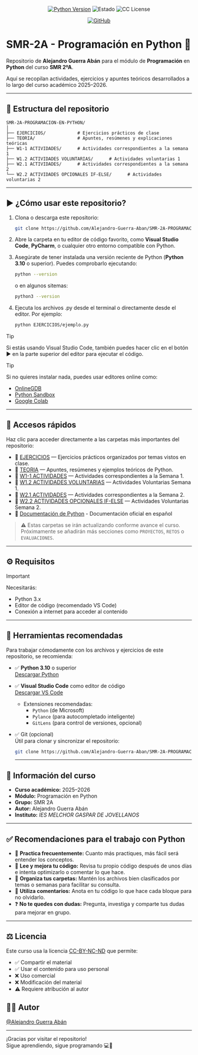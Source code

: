 <div align="center">

[![Python Version](https://img.shields.io/badge/Python-3.x-blue.svg)](https://www.python.org/)
![Estado](https://img.shields.io/badge/Estado-En%20emisión-yellow)
![CC License](https://img.shields.io/badge/license-CC--BY--NC--ND-green.svg)
<div align="center">
  <a href="https://github.com/Alejandro-Guerra-Aban">
    <img src="https://img.shields.io/badge/github-black?style=for-the-badge&logo=github" alt="GitHub">
  </a>
</div>
</div>

# SMR-2A - Programación en Python 🐍

Repositorio de **Alejandro Guerra Abán** para el módulo de **Programación** en **Python** del curso **SMR 2ºA**.

Aquí se recopilan actividades, ejercicios y apuntes teóricos desarrollados a lo largo del curso académico 2025–2026.

---

## 📁 Estructura del repositorio

```plaintext
SMR-2A-PROGRAMACION-EN-PYTHON/
│
├── EJERCICIOS/            # Ejercicios prácticos de clase
├── TEORIA/                # Apuntes, resúmenes y explicaciones teóricas
├── W1-1 ACTIVIDADES/      # Actividades correspondientes a la semana 1
├── W1.2 ACTIVIDADES VOLUNTARIAS/      # Actividades voluntarias 1
├── W2.1 ACTIVIDADES/      # Actividades correspondientes a la semana 2
└── W2.2 ACTIVIDADES OPCIONALES IF-ELSE/      # Actividades voluntarias 2
```
---

## ▶️ ¿Cómo usar este repositorio?

1. Clona o descarga este repositorio:
   ```bash
   git clone https://github.com/Alejandro-Guerra-Aban/SMR-2A-PROGRAMACION-EN-PYTHON.git
   ```
2. Abre la carpeta en tu editor de código favorito, como **Visual Studio Code**, **PyCharm**, o cualquier otro entorno compatible con Python.

3. Asegúrate de tener instalada una versión reciente de Python (**Python 3.10** o superior). Puedes comprobarlo ejecutando:
   ```bash
   python --version
   ```
     o en algunos sitemas:
    ```bash
    python3 --version
    ```
4. Ejecuta los archivos .py desde el terminal o directamente desde el editor. Por ejemplo:
    ```bash
    python EJERCICIOS/ejemplo.py
    ```
> [!TIP]
  > Si estás usando Visual Studio Code, también puedes hacer clic en el botón ▶️ en la parte superior del editor para ejecutar el código.

> [!TIP]
> Si no quieres instalar nada, puedes usar editores online como:
> - [OnlineGDB](https://www.onlinegdb.com/online_python_compiler)
> - [Python Sandbox](https://pythonsandbox.io/)
> - [Google Colab](https://colab.research.google.com/)

---

## 📌 Accesos rápidos

Haz clic para acceder directamente a las carpetas más importantes del repositorio:

- 📂 [EJERCICIOS](./EJERCICIOS) — Ejercicios prácticos organizados por temas vistos en clase.
- 📂 [TEORIA](./TEORIA) — Apuntes, resúmenes y ejemplos teóricos de Python.
- 📂 [W1-1 ACTIVIDADES](./W1-1%20ACTIVIDADES) — Actividades correspondientes a la Semana 1.
- 📂 [W1.2 ACTIVIDADES VOLUNTARIAS](./W1.2-Actividades%20voluntarias) — Actividades Voluntarias Semana 1.
- 📂 [W2.1 ACTIVIDADES](./W2.1%20ACTIVIDADES) — Actividades correspondientes a la Semana 2.
- 📂 [W2.2 ACTIVIDADES OPCIONALES IF-ELSE](./W2.2%20Actividades%20opcionales%20IF-ELSE) — Actividades Voluntarias Semana 2.
- 📄 [Documentación de Python](https://docs.python.org/es/) - Documentación oficial en español

> ⚠️ Estas carpetas se irán actualizando conforme avance el curso.  
> Próximamente se añadirán más secciones como `PROYECTOS`, `RETOS` o `EVALUACIONES`.

---

## ⚙️ Requisitos

> [!IMPORTANT]
> Necesitarás:
> - Python 3.x
> - Editor de código (recomendado VS Code)
> - Conexión a internet para acceder al contenido

---

## 🧰 Herramientas recomendadas

Para trabajar cómodamente con los archivos y ejercicios de este repositorio, se recomienda:

- ✅ **Python 3.10** o superior  
  [Descargar Python](https://www.python.org/downloads/)

- ✅ **Visual Studio Code** como editor de código  
  [Descargar VS Code](https://code.visualstudio.com/)

  - Extensiones recomendadas:
    - `Python` (de Microsoft)
    - `Pylance` (para autocompletado inteligente)
    - `GitLens` (para control de versiones, opcional)

- ✅ Git (opcional)  
  Útil para clonar y sincronizar el repositorio:
  ```bash
  git clone https://github.com/Alejandro-Guerra-Aban/SMR-2A-PROGRAMACION-EN-PYTHON.git
  ```
  ---

## 📅 Información del curso

- **Curso académico:** 2025–2026  
- **Módulo:** Programación en Python  
- **Grupo:** SMR 2A  
- **Autor:** Alejandro Guerra Abán  
- **Instituto:** *IES MELCHOR GASPAR DE JOVELLANOS*

---

## ✅ Recomendaciones para el trabajo con Python

- 🔁 **Practica frecuentemente:** Cuanto más practiques, más fácil será entender los conceptos.
- 🧠 **Lee y mejora tu código:** Revisa tu propio código después de unos días e intenta optimizarlo o comentar lo que hace.
- 📁 **Organiza tus carpetas:** Mantén los archivos bien clasificados por temas o semanas para facilitar su consulta.
- 📝 **Utiliza comentarios:** Anota en tu código lo que hace cada bloque para no olvidarlo.
- ❓ **No te quedes con dudas:** Pregunta, investiga y comparte tus dudas para mejorar en grupo.

---

## ⚖️ Licencia

Este curso usa la licencia [CC-BY-NC-ND](https://github.com/Alejandro-Guerra-Aban/SMR-2A-PROGRAMACION-EN-PYTHON/blob/main/LICENSE) que permite:
- ✅ Compartir el material
- ✅ Usar el contenido para uso personal
- ❌ Uso comercial
- ❌ Modificación del material
- ⚠️ Requiere atribución al autor

## 👨‍💻 Autor

[@Alejandro Guerra Abán](https://www.github.com/Alejandro-Guerra-Aban)

---

¡Gracias por visitar el repositorio!  
Sigue aprendiendo, sigue programando 💻🐍  
